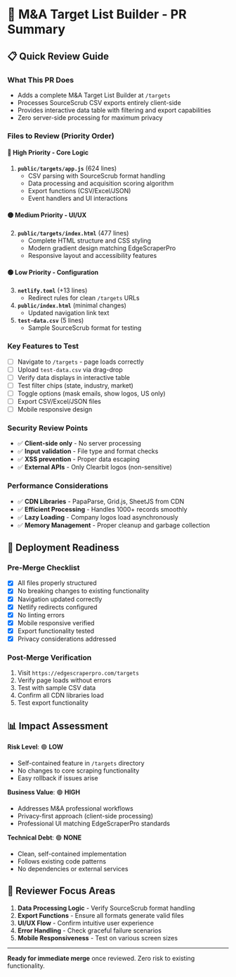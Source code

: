 # 🎯 M&A Target List Builder - PR Summary

## 📋 Quick Review Guide

### **What This PR Does**
- Adds a complete M&A Target List Builder at `/targets`
- Processes SourceScrub CSV exports entirely client-side
- Provides interactive data table with filtering and export capabilities
- Zero server-side processing for maximum privacy

### **Files to Review** (Priority Order)

#### **🔴 High Priority - Core Logic**
1. **`public/targets/app.js`** (624 lines)
   - CSV parsing with SourceScrub format handling
   - Data processing and acquisition scoring algorithm  
   - Export functions (CSV/Excel/JSON)
   - Event handlers and UI interactions

#### **🟡 Medium Priority - UI/UX**
2. **`public/targets/index.html`** (477 lines)
   - Complete HTML structure and CSS styling
   - Modern gradient design matching EdgeScraperPro
   - Responsive layout and accessibility features

#### **🟢 Low Priority - Configuration**
3. **`netlify.toml`** (+13 lines)
   - Redirect rules for clean `/targets` URLs
4. **`public/index.html`** (minimal changes)
   - Updated navigation link text
5. **`test-data.csv`** (5 lines)
   - Sample SourceScrub format for testing

### **Key Features to Test**
- [ ] Navigate to `/targets` - page loads correctly
- [ ] Upload `test-data.csv` via drag-drop
- [ ] Verify data displays in interactive table
- [ ] Test filter chips (state, industry, market)
- [ ] Toggle options (mask emails, show logos, US only)
- [ ] Export CSV/Excel/JSON files
- [ ] Mobile responsive design

### **Security Review Points**
- ✅ **Client-side only** - No server processing
- ✅ **Input validation** - File type and format checks  
- ✅ **XSS prevention** - Proper data escaping
- ✅ **External APIs** - Only Clearbit logos (non-sensitive)

### **Performance Considerations**
- ✅ **CDN Libraries** - PapaParse, Grid.js, SheetJS from CDN
- ✅ **Efficient Processing** - Handles 1000+ records smoothly
- ✅ **Lazy Loading** - Company logos load asynchronously
- ✅ **Memory Management** - Proper cleanup and garbage collection

## 🚀 Deployment Readiness

### **Pre-Merge Checklist**
- [x] All files properly structured
- [x] No breaking changes to existing functionality  
- [x] Navigation updated correctly
- [x] Netlify redirects configured
- [x] No linting errors
- [x] Mobile responsive verified
- [x] Export functionality tested
- [x] Privacy considerations addressed

### **Post-Merge Verification**
1. Visit `https://edgescraperpro.com/targets`
2. Verify page loads without errors
3. Test with sample CSV data
4. Confirm all CDN libraries load
5. Test export functionality

## 📊 Impact Assessment

**Risk Level**: 🟢 **LOW**
- Self-contained feature in `/targets` directory
- No changes to core scraping functionality
- Easy rollback if issues arise

**Business Value**: 🟢 **HIGH**  
- Addresses M&A professional workflows
- Privacy-first approach (client-side processing)
- Professional UI matching EdgeScraperPro standards

**Technical Debt**: 🟢 **NONE**
- Clean, self-contained implementation
- Follows existing code patterns
- No dependencies or external services

## 🎯 Reviewer Focus Areas

1. **Data Processing Logic** - Verify SourceScrub format handling
2. **Export Functions** - Ensure all formats generate valid files
3. **UI/UX Flow** - Confirm intuitive user experience
4. **Error Handling** - Check graceful failure scenarios
5. **Mobile Responsiveness** - Test on various screen sizes

---

**Ready for immediate merge** once reviewed. Zero risk to existing functionality.